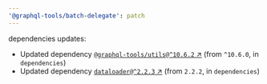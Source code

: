 ```yaml
---
'@graphql-tools/batch-delegate': patch
---
```


dependencies updates: 

- Updated dependency [`@graphql-tools/utils@^10.6.2` ↗︎](https://www.npmjs.com/package/@graphql-tools/utils/v/10.6.2) (from `^10.6.0`, in `dependencies`)
- Updated dependency [`dataloader@^2.2.3` ↗︎](https://www.npmjs.com/package/dataloader/v/2.2.3) (from `2.2.2`, in `dependencies`)
